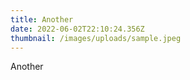 ```yaml
---
title: Another
date: 2022-06-02T22:10:24.356Z
thumbnail: /images/uploads/sample.jpeg
---
```

Another
